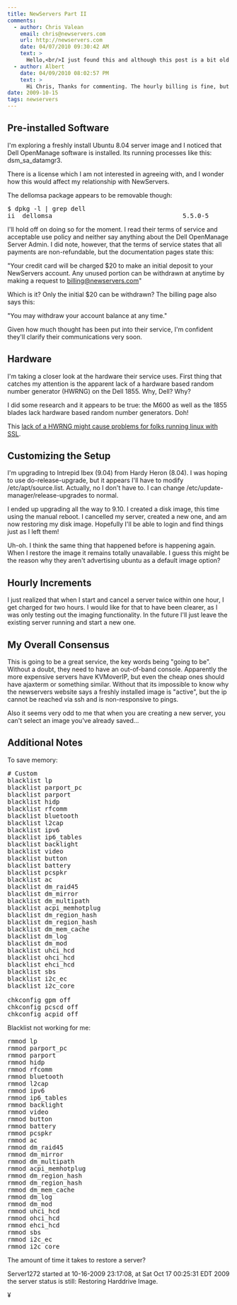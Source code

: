 ```yaml
---
title: NewServers Part II
comments:
  - author: Chris Valean
    email: chris@newservers.com
    url: http://newservers.com
    date: 04/07/2010 09:30:42 AM
    text: >
      Hello,<br/>I just found this and although this post is a bit old by now I just wanted to clarify a few things in this post to make sure everything is clear.<br/><br/>DELL OMSA is a free monitoring tool which we use to monitor servers health and availability. Since it's a free product you don't have to worry about licensing or fees.<br/><br/>Regarding the imaging of an Ubuntu -any version- this is an issue of how Ubuntu distro handles the networking part - at first boot it creates a file which stores the MAC address of the active NIC. If you create & restore an image to another server the network will not work because of that file which must be manually removed just before you reboot to create the image. This is now a NewServers related issue.<br/><br/>Billing is done hourly, can't do by minute billing with real dedicated servers... :)<br/>Hourly is enough since we were the only ones in market offering this instead of monthly contracts.<br/><br/>For the KVM/ DELL iDRAC functionality - Large and above types have dedicated iDRAC interface but the DELL 1855 models have only a single KVM interface for all servers in a chassis, so we cannot offer dedicated KVM access for 1855 model, only by request and for a limited ammount of time.<br/><br/>This should be it for now, if you have any questions or want to clarify something I recommend contacting us on Live chat or send us a ticket.<br/>Regards,<br/>Chris Valean<br/>MCSA, MCITP, MCTS, Tech Support Team<br/>NewServers Inc. <a href="http://newservers.com" rel="nofollow">http://newservers.com</a>
  - author: Albert
    date: 04/09/2010 08:02:57 PM
    text: >
      Hi Chris, Thanks for commenting. The hourly billing is fine, but if I recall correctly, by stopping and starting my servers twice within one hour, I was billed for two hours. I'd have to check to confirm that, but its didn't seem to make sense at the time.<br/><br/>I only use my NewServers account occasionally at this time, but overall, I think NewServers is an important and unique offering in the hosting marketplace.
date: 2009-10-15
tags: newservers
---
```

**Pre-installed Software**
-----------------------------------

I'm exploring a freshly install Ubuntu 8.04 server image and I noticed that Dell OpenManage software is installed. Its running processes like this: dsm_sa_datamgr3.

There is a license which I am not interested in agreeing with, and I wonder how this would affect my relationship with NewServers.

The dellomsa package appears to be removable though:
<pre>
$ dpkg -l | grep dell
ii  dellomsa                                   5.5.0-5                     Dell OpenManage Server Administrator 5.
</pre>

I'll hold off on doing so for the moment. I read their terms of service and acceptable use policy and neither say anything about the Dell OpenManage Server Admin. I did note, however, that the terms of service states that all payments are non-refundable, but the documentation pages state this:

"Your credit card will be charged $20 to make an initial deposit to your NewServers account. Any unused portion can be withdrawn at anytime by making a request to billing@newservers.com"

Which is it? Only the initial $20 can be withdrawn? The billing page also says this:

"You may withdraw your account balance at any time."

Given how much thought has been put into their service, I'm confident they'll clarify their communications very soon.

**Hardware**
------------------

I'm taking a closer look at the hardware their service uses. First thing that catches my attention is the apparent lack of a hardware based random number generator (HWRNG) on the Dell 1855. Why, Dell? Why?

I did some research and it appears to be true: the M600 as well as the 1855 blades lack hardware based random number generators. Doh!

This [lack of a HWRNG might cause problems for folks running linux with SSL](http://www.docunext.com/).

**Customizing the Setup**
-------------------------------------

I'm upgrading to Intrepid Ibex (9.04) from Hardy Heron (8.04). I was hoping to use do-release-upgrade, but it appears I'll have to modify /etc/apt/source.list. Actually, no I don't have to. I can change /etc/update-manager/release-upgrades to normal.

I ended up upgrading all the way to 9.10. I created a disk image, this time using the manual reboot. I cancelled my server, created a new one, and am now restoring my disk image. Hopefully I'll be able to login and find things just as I left them!

Uh-oh. I think the same thing that happened before is happening again. When I restore the image it remains totally unavailable. I guess this might be the reason why they aren't advertising ubuntu as a default image option?

**Hourly Increments**
-------------------------------
I just realized that when I start and cancel a server twice within one hour, I get charged for two hours. I would like for that to have been clearer, as I was only testing out the imaging functionality. In the future I'll just leave the existing server running and start a new one.

**My Overall Consensus**
------------------------------------
This is going to be a great service, the key words being "going to be". Without a doubt, they need to have an out-of-band console. Apparently the more expensive servers have KVMoverIP, but even the cheap ones should have ajaxterm or something similar. Without that its impossible to know why the newservers website says a freshly installed image is "active", but the ip cannot be reached via ssh and is non-responsive to pings.

Also it seems very odd to me that when you are creating a new server, you can't select an image you've already saved...

**Additional Notes**
----------------------------

To save memory:
<pre>
# Custom
blacklist lp
blacklist parport_pc
blacklist parport
blacklist hidp
blacklist rfcomm
blacklist bluetooth
blacklist l2cap
blacklist ipv6
blacklist ip6_tables
blacklist backlight
blacklist video
blacklist button
blacklist battery
blacklist pcspkr
blacklist ac
blacklist dm_raid45
blacklist dm_mirror
blacklist dm_multipath
blacklist acpi_memhotplug
blacklist dm_region_hash
blacklist dm_region_hash
blacklist dm_mem_cache
blacklist dm_log
blacklist dm_mod
blacklist uhci_hcd
blacklist ohci_hcd
blacklist ehci_hcd
blacklist sbs
blacklist i2c_ec
blacklist i2c_core

chkconfig gpm off
chkconfig pcscd off
chkconfig acpid off
</pre>

Blacklist not working for me:
<pre>
rmmod lp
rmmod parport_pc
rmmod parport
rmmod hidp
rmmod rfcomm
rmmod bluetooth
rmmod l2cap
rmmod ipv6
rmmod ip6_tables
rmmod backlight
rmmod video
rmmod button
rmmod battery
rmmod pcspkr
rmmod ac
rmmod dm_raid45
rmmod dm_mirror
rmmod dm_multipath
rmmod acpi_memhotplug
rmmod dm_region_hash
rmmod dm_region_hash
rmmod dm_mem_cache
rmmod dm_log
rmmod dm_mod
rmmod uhci_hcd
rmmod ohci_hcd
rmmod ehci_hcd
rmmod sbs
rmmod i2c_ec
rmmod i2c_core
</pre>

The amount of time it takes to restore a server?

Server1272 started at 10-16-2009 23:17:08, at Sat Oct 17 00:25:31 EDT 2009 the server status is still: Restoring Harddrive Image.

¥

